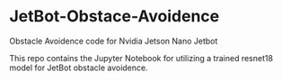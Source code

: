 # JetBot-Obstace-Avoidence
Obstacle Avoidence code for Nvidia Jetson Nano Jetbot

This repo contains the Jupyter Notebook for utilizing a trained resnet18 model for JetBot obstacle avoidence.
